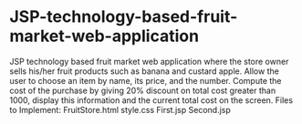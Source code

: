 # JSP-technology-based-fruit-market-web-application
JSP technology based fruit market web application where the store owner sells his/her fruit products such as banana and custard apple. Allow the user to choose an item by name, its price, and the number. Compute the cost of the purchase by giving 20% discount on total cost greater than 1000, display this information and the current total cost on the screen.
Files to Implement:
FruitStore.html
style.css
First.jsp
Second.jsp
